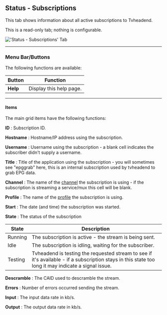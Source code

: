 ## Status - Subscriptions

This tab shows information about all active subscriptions to Tvheadend.

This is a read-only tab; nothing is configurable.

!['Status - Subscriptions' Tab](static/img/doc/status_subscriptions/tab.png)

---

### Menu Bar/Buttons

The following functions are available:

Button     | Function
-----------|---------
**Help**   | Display this help page.

---

#### Items

The main grid items have the following functions:

**ID**
: Subscription ID.

**Hostname**
: Hostname/IP address using the subscription.

**Username**
: Username using the subscription - a blank cell indicates the 
subscriber didn't supply a username.

**Title**
: Title of the application using the subscription - you will sometimes 
see "epggrab" here, this is an internal subscription used by tvheadend 
to grab EPG data.

**Channel**
: The name of the [channel](class/channel) the subscription is using - 
if the subscription is streaming a service/mux this cell will be blank.

**Profile**
: The name of the [profile](class/profile) the subscription is using.

**Start**
: The date (and time) the subscription was started.

**State**
: The status of the subscription

State         | Description
--------------|-------------
Running       | The subscription is active - the stream is being sent.
Idle          | The subscription is idling, waiting for the subscriber.
Testing       | Tvheadend is testing the requested stream to see if it's available - if a subscription stays in this state too long it may indicate a signal issue.

**Descramble**
: The CAID used to descramble the stream.

**Errors**
: Number of errors occurred sending the stream.

**Input**
: The input data rate in kb/s.

**Output**
: The output data rate in kb/s.
